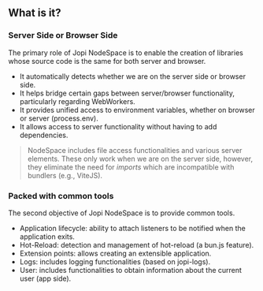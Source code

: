 ## What is it?

### Server Side or Browser Side

The primary role of Jopi NodeSpace is to enable the creation of libraries whose source code is the same for both server and browser.

* It automatically detects whether we are on the server side or browser side.
* It helps bridge certain gaps between server/browser functionality, particularly regarding WebWorkers.
* It provides unified access to environment variables, whether on browser or server (process.env).
* It allows access to server functionality without having to add dependencies.

> NodeSpace includes file access functionalities and various server elements.
> These only work when we are on the server side, however, they eliminate the need for *imports*
which are incompatible with bundlers (e.g., ViteJS).

### Packed with common tools

The second objective of Jopi NodeSpace is to provide common tools.

* Application lifecycle: ability to attach listeners to be notified when the application exits.
* Hot-Reload: detection and management of hot-reload (a bun.js feature).
* Extension points: allows creating an extensible application.
* Logs: includes logging functionalities (based on jopi-logs).
* User: includes functionalities to obtain information about the current user (app side).
